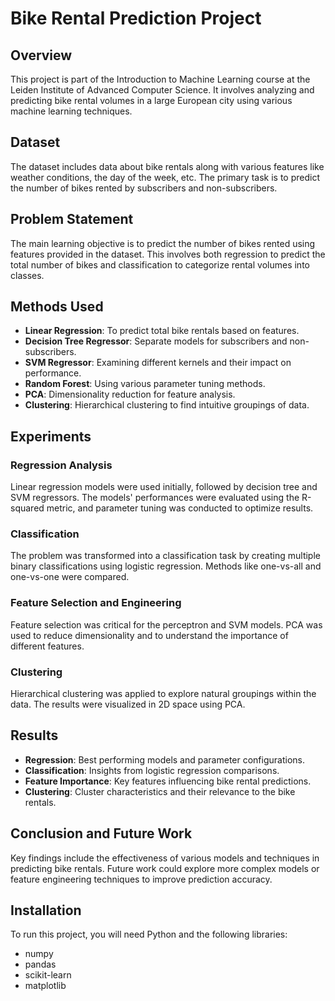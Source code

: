 # Bike Rental Prediction Project

## Overview
This project is part of the Introduction to Machine Learning course at the Leiden Institute of Advanced Computer Science. It involves analyzing and predicting bike rental volumes in a large European city using various machine learning techniques.

## Dataset
The dataset includes data about bike rentals along with various features like weather conditions, the day of the week, etc. The primary task is to predict the number of bikes rented by subscribers and non-subscribers.

## Problem Statement
The main learning objective is to predict the number of bikes rented using features provided in the dataset. This involves both regression to predict the total number of bikes and classification to categorize rental volumes into classes.

## Methods Used
- **Linear Regression**: To predict total bike rentals based on features.
- **Decision Tree Regressor**: Separate models for subscribers and non-subscribers.
- **SVM Regressor**: Examining different kernels and their impact on performance.
- **Random Forest**: Using various parameter tuning methods.
- **PCA**: Dimensionality reduction for feature analysis.
- **Clustering**: Hierarchical clustering to find intuitive groupings of data.

## Experiments
### Regression Analysis
Linear regression models were used initially, followed by decision tree and SVM regressors. The models' performances were evaluated using the R-squared metric, and parameter tuning was conducted to optimize results.

### Classification
The problem was transformed into a classification task by creating multiple binary classifications using logistic regression. Methods like one-vs-all and one-vs-one were compared.

### Feature Selection and Engineering
Feature selection was critical for the perceptron and SVM models. PCA was used to reduce dimensionality and to understand the importance of different features.

### Clustering
Hierarchical clustering was applied to explore natural groupings within the data. The results were visualized in 2D space using PCA.

## Results
- **Regression**: Best performing models and parameter configurations.
- **Classification**: Insights from logistic regression comparisons.
- **Feature Importance**: Key features influencing bike rental predictions.
- **Clustering**: Cluster characteristics and their relevance to the bike rentals.

## Conclusion and Future Work
Key findings include the effectiveness of various models and techniques in predicting bike rentals. Future work could explore more complex models or feature engineering techniques to improve prediction accuracy.

## Installation
To run this project, you will need Python and the following libraries:
- numpy
- pandas
- scikit-learn
- matplotlib

